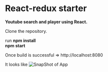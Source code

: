 # React-redux starter

**Youtube search and player using React.**  

Clone the repository.  

run **npm install**    
**npm start**  

Once build is successful => http://localhost:8080  

It looks like
![SnapShot of App](./images/YoutubeApp.jpg?raw=true "Optional Title")

